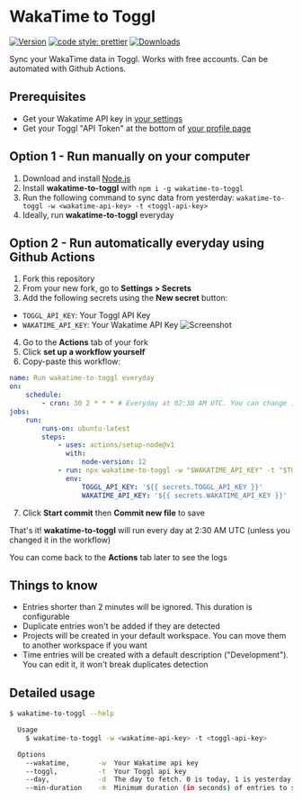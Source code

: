 # WakaTime to Toggl

[![Version][version-src]][version-href]
[![code style: prettier][code-style-src]][code-style-href]
[![Downloads][downloads-src]][downloads-href]

Sync your WakaTime data in Toggl. Works with free accounts. Can be automated with Github Actions.

## Prerequisites

-   Get your Wakatime API key in [your settings](https://wakatime.com/settings/api-key)
-   Get your Toggl "API Token" at the bottom of [your profile page](https://www.toggl.com/app/profile)

## Option 1 - Run manually on your computer

1.  Download and install [Node.js](https://nodejs.org/en/download/)
2.  Install **wakatime-to-toggl** with `npm i -g wakatime-to-toggl`
3.  Run the following command to sync data from yesterday: `wakatime-to-toggl -w <wakatime-api-key> -t <toggl-api-key>`
4.  Ideally, run **wakatime-to-toggl** everyday

## Option 2 - Run automatically everyday using Github Actions

1. Fork this repository
2. From your new fork, go to **Settings > Secrets**
3. Add the following secrets using the **New secret** button:

-   `TOGGL_API_KEY`: Your Toggl API Key
-   `WAKATIME_API_KEY`: Your Wakatime API Key
    ![Screenshot](https://user-images.githubusercontent.com/17952318/86905384-4934f180-c112-11ea-91cd-7b391cd7e5de.png)

4. Go to the **Actions** tab of your fork
5. Click **set up a workflow yourself**
6. Copy-paste this workflow:

```yaml
name: Run wakatime-to-toggl everyday
on:
    schedule:
        - cron: 30 2 * * * # Everyday at 02:30 AM UTC. You can change it according to your timezone
jobs:
    run:
        runs-on: ubuntu-latest
        steps:
            - uses: actions/setup-node@v1
              with:
                  node-version: 12
            - run: npx wakatime-to-toggl -w "$WAKATIME_API_KEY" -t "$TOGGL_API_KEY"
              env:
                  TOGGL_API_KEY: '${{ secrets.TOGGL_API_KEY }}'
                  WAKATIME_API_KEY: '${{ secrets.WAKATIME_API_KEY }}'
```

7. Click **Start commit** then **Commit new file** to save

That's it! **wakatime-to-toggl** will run every day at 2:30 AM UTC (unless you changed it in the workflow)

You can come back to the **Actions** tab later to see the logs

## Things to know

-   Entries shorter than 2 minutes will be ignored. This duration is configurable
-   Duplicate entries won't be added if they are detected
-   Projects will be created in your default workspace. You can move them to another workspace if you want
-   Time entries will be created with a default description ("Development"). You can edit it, it won't break duplicates detection

## Detailed usage

```bash
$ wakatime-to-toggl --help

  Usage
    $ wakatime-to-toggl -w <wakatime-api-key> -t <toggl-api-key>

  Options
    --wakatime,       -w  Your Wakatime api key
    --toggl,          -t  Your Toggl api key
    --day,            -d  The day to fetch. 0 is today, 1 is yesterday... Default: 1
    --min-duration    -m  Minimum duration (in seconds) of entries to sync. Default: 120

```

[version-src]: https://runkit.io/bokub/npm-version/branches/master/wakatime-to-toggl?style=flat
[code-style-src]: https://flat.badgen.net/badge/code%20style/prettier/ff69b4
[downloads-src]: https://flat.badgen.net/npm/dm/wakatime-to-toggl
[version-href]: https://www.npmjs.com/package/wakatime-to-toggl
[code-style-href]: https://github.com/prettier/prettier
[downloads-href]: https://www.npmjs.com/package/wakatime-to-toggl
